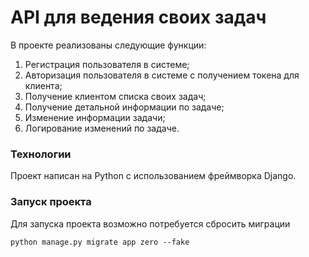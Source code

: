 # API для ведения своих задач

В проекте реализованы следующие функции:
1. Регистрация пользователя в системе;
2. Авторизация пользователя в системе с получением токена для клиента;
3. Получение клиентом списка своих задач;
4. Получение детальной информации по задаче;
5. Изменение информации задачи;
6. Логирование изменений по задаче.

### Технологии

Проект написан на Python с использованием фреймворка Django.

### Запуск проекта

Для запуска проекта возможно потребуется сбросить миграции
```
python manage.py migrate app zero --fake
```
